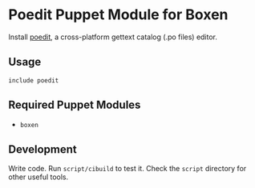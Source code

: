 # Poedit Puppet Module for Boxen

Install [poedit](http://www.poedit.net/), a cross-platform gettext catalog (.po files) editor.

## Usage

```puppet
include poedit
```

## Required Puppet Modules

* `boxen`

## Development

Write code. Run `script/cibuild` to test it. Check the `script`
directory for other useful tools.
